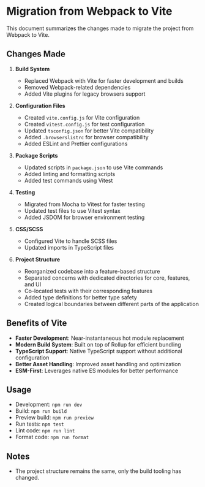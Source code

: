 # Migration from Webpack to Vite

This document summarizes the changes made to migrate the project from Webpack to Vite.

## Changes Made

1. **Build System**

   - Replaced Webpack with Vite for faster development and builds
   - Removed Webpack-related dependencies
   - Added Vite plugins for legacy browsers support

2. **Configuration Files**

   - Created `vite.config.js` for Vite configuration
   - Created `vitest.config.js` for test configuration
   - Updated `tsconfig.json` for better Vite compatibility
   - Added `.browserslistrc` for browser compatibility
   - Added ESLint and Prettier configurations

3. **Package Scripts**

   - Updated scripts in `package.json` to use Vite commands
   - Added linting and formatting scripts
   - Added test commands using Vitest

4. **Testing**

   - Migrated from Mocha to Vitest for faster testing
   - Updated test files to use Vitest syntax
   - Added JSDOM for browser environment testing

5. **CSS/SCSS**

   - Configured Vite to handle SCSS files
   - Updated imports in TypeScript files

6. **Project Structure**
   - Reorganized codebase into a feature-based structure
   - Separated concerns with dedicated directories for core, features, and UI
   - Co-located tests with their corresponding features
   - Added type definitions for better type safety
   - Created logical boundaries between different parts of the application

## Benefits of Vite

- **Faster Development**: Near-instantaneous hot module replacement
- **Modern Build System**: Built on top of Rollup for efficient bundling
- **TypeScript Support**: Native TypeScript support without additional configuration
- **Better Asset Handling**: Improved asset handling and optimization
- **ESM-First**: Leverages native ES modules for better performance

## Usage

- Development: `npm run dev`
- Build: `npm run build`
- Preview build: `npm run preview`
- Run tests: `npm test`
- Lint code: `npm run lint`
- Format code: `npm run format`

## Notes

- The project structure remains the same, only the build tooling has changed.
